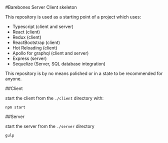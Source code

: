 #Barebones Server Client skeleton 

This repository is used as a starting point of a project which uses:

- Typescript (client and server)
- React (client)
- Redux (client)
- ReactBootstrap (client)
- Hot Reloading (client)
- Apollo for graphql (client and server)
- Express (server)
- Sequelize (Server, SQL database integration)


This repository is by no means polished or in a state to be recommended for anyone.



##Client

start the client from the `./client` directory with:

```
npm start
```

##Server

start the server from the `./server` directory

```
gulp
```

